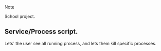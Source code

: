 > [!NOTE]
> School project.

## Service/Process script.
Lets' the user see all running process, and lets them kill specific processes.
